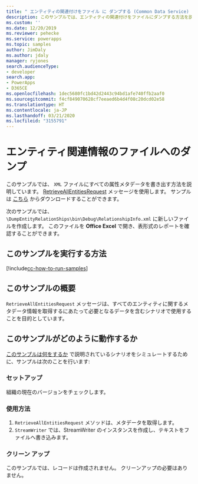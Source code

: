 ```yaml
---
title: " エンティティの関連付けをファイル に ダンプする (Common Data Service) | Microsoft Docs"
description: このサンプルでは、エンティティの関連付けをファイルにダンプする方法を説明します。
ms.custom: ''
ms.date: 12/20/2019
ms.reviewer: pehecke
ms.service: powerapps
ms.topic: samples
author: JimDaly
ms.author: jdaly
manager: ryjones
search.audienceType:
- developer
search.app:
- PowerApps
- D365CE
ms.openlocfilehash: 1dec5680fc1bd42d2443c94bd1afe740ffb2aaf0
ms.sourcegitcommit: f4cf849070628cf7eeaed6b4d4f08c20dcd02e58
ms.translationtype: HT
ms.contentlocale: ja-JP
ms.lasthandoff: 03/21/2020
ms.locfileid: "3155791"
---
```

# <a name="dump-entity-relationships-information-to-a-file"></a>エンティティ関連情報のファイルへのダンプ

このサンプルでは、 `XML` ファイルにすべての属性メタデータを書き出す方法を説明しています。 [RetrieveAllEntitiesRequest](https://docs.microsoft.com/dotnet/api/microsoft.xrm.sdk.messages.retrieveallentitiesrequest?view=dynamics-general-ce-9) メッセージを使用します。 サンプルは [こちら](https://github.com/microsoft/PowerApps-Samples/tree/master/cds/orgsvc/C%23/DumpEntityRelationShips) からダウンロードすることができます。

次のサンプルでは、`\DumpEntityRelationShips\bin\Debug\RelationshipInfo.xml` に新しいファイルを作成します。 このファイルを **Office Excel** で開き、表形式のレポートを確認することができます。 

## <a name="how-to-run-this-sample"></a>このサンプルを実行する方法

[!include[cc-how-to-run-samples](../../includes/cc-how-to-run-samples.md)]

## <a name="what-this-sample-does"></a>このサンプルの概要

`RetrieveAllEntitiesRequest` メッセージは、すべてのエンティティに関するメタデータ情報を取得するにあたって必要となるデータを含むシナリオで使用することを目的としています。

## <a name="how-this-sample-works"></a>このサンプルがどのように動作するか

[このサンプルは何をするか](#what-this-sample-does) で説明されているシナリオをシミュレートするために、サンプルは次のことを行います:

### <a name="setup"></a>セットアップ

組織の現在のバージョンをチェックします。

### <a name="demonstrate"></a>使用方法

1. `RetrieveAllEntitiesRequest` メソッドは、メタデータを取得します。 
1. `StreamWriter` では、StreamWriter のインスタンスを作成し、テキストをファイルへ書き込みます。

### <a name="clean-up"></a>クリーン アップ

このサンプルでは、レコードは作成されません。 クリーンアップの必要はありません。
